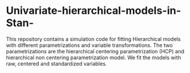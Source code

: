 # Univariate-hierarchical-models-in-Stan-
This repository contains a simulation code for fitting Hierarchical models with different parametrizations and variable transformations. The two parametrizations are the hierarchical centering parametrization (HCP) and hierarchical non centering parametrization model.  We fit the models with raw, centered and standardized variables. 
